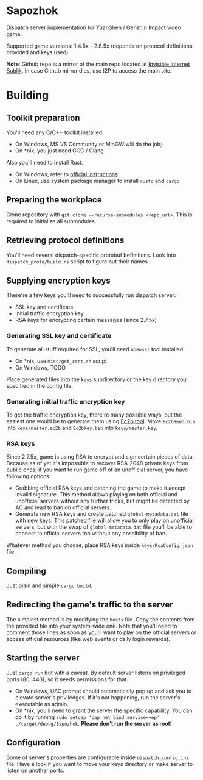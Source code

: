 # Sapozhok

Dispatch server implementation for YuanShen / Genshin Impact video game.

Supported game versions: 1.4.5x - 2.8.5x (depends on protocol definitions provided and keys used)

**Note**: Github repo is a mirror of the main repo located at [Invisible Internet Bublik](http://bublik.i2p).
In case Github mirror dies, use I2P to access the main site.

# Building

## Toolkit preparation

You'll need any C/C++ toolkit installed:

- On Windows, MS VS Community or MinGW will do the job;
- On *nix, you just need GCC / Clang

Also you'll need to install Rust.

- On Windows, refer to [official instructions](https://www.rust-lang.org/tools/install)
- On Linux, use system package manager to install `rustc` and `cargo`

## Preparing the workplace

Clone repository with `git clone --recurse-submodules <repo_url>`. This is required to initialize all submodules.

## Retrieving protocol definitions

You'll need several dispatch-specific protobuf befinitions. Look into `dispatch_proto/build.rs` script to figure out their names.

## Supplying encryption keys

There're a few keys you'll need to successfully run dispatch server:

- SSL key and certificate
- Initial traffic encryption key
- RSA keys for encrypting certain messages (since 2.7.5x)

### Generating SSL key and certificate

To generate all stuff required for SSL, you'll need `openssl` tool installed.

- On *nix, use `misc/get_cert.sh` script
- On Windows, TODO

Place generated files into the `keys` subdirectory or the key directory you specified in the config file.

### Generating initial traffic encryption key

To get the traffic encryption key, there're many possible ways, but the easiest one would be to generate them using
[Ec2b tool](https://github.com/Jasuf/Ec2b). Move `Ec2bSeed.bin` into `keys/master.ec2b` and `Ec2bKey.bin` into `keys/master.key`.

### RSA keys

Since 2.7.5x, game is using RSA to encrypt and sign certain pieces of data. Because as of yet it's impossible to recover RSA-2048 
private keys from public ones, if you want to run game off of an unofficial server, you have following options:

- Grabbing official RSA keys and patching the game to make it accept invalid signature. This method allows playing on both official and
  unofficial servers without any further tricks, but might be detected by AC and lead to ban on official servers.
- Generate new RSA keys and create patched `global-metadata.dat` file with new keys. This patched file will allow you to only play 
  on unofficial servers, but with the swap of `global-metadata.dat` file you'll be able to connect to official servers too without 
  any possibility of ban.

Whatever method you choose, place RSA keys inside `keys/RsaConfig.json` file.

## Compiling

Just plain and simple `cargo build`.

## Redirecting the game's traffic to the server

The simplest method is by modifying the `hosts` file. Copy the contents from the provided file into your system-wide one.
Note that you'll need to comment those lines as soon as you'll want to play on the official servers or access official
resources (like web events or daily login rewards).

## Starting the server

Just `cargo run` but with a caveat. By default server listens on privileged ports (80, 443), so it needs permissions for that.

- On Windows, UAC prompt should automatically pop up and ask you to elevate server's priviledges. If it's not happening, run the server's
  executable as admin.
- On *nix, you'll need to grant the server the specific capability. You can do it by running `sudo setcap 'cap_net_bind_service=+ep' ./target/debug/Sapozhok`. **Please don't run the server as root!**

## Configuration

Some of server's properties are configurable inside `dispatch_config.ini` file. Have a look if you want to move your keys directory or
make server to listen on another ports.
